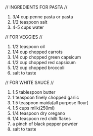 //
INGREDIENTS FOR PASTA
//


1. 3/4 cup penne pasta or pasta
2. 1/2 teaspoon salt
3. 4-5 cups water


//
FOR VEGGIES
//


1. 1/2 teaspoon oil
2. 1/4 cup chopped carrots
3. 1/4 cup chopped green capsicum
4. 1/2 cup chopped red capsicum
5. 1/2 cup chopped broccoli
6. salt to taste


//
FOR WHITE SAUCE
//


1. 1.5 tablespoon butter
2. 1 teaspoon finely chopped garlic
3. 1.5 teaspoon maida(all purpose flour)
4. 1.5 cups milk(250ml)
5. 1/4 teaspoon dry oregano
6. 1/4 teaspoon red chilli flakes
7. a pinch of black pepper powder
8. salt to taste
